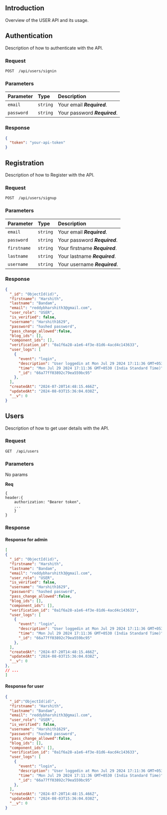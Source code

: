 
## Introduction

Overview of the USER API and its usage.

## Authentication

Description of how to authenticate with the API.

### Request

```http
POST  /api/users/signin
```

### Parameters

| Parameter | Type     | Description                |
| :-------- | :------- | :------------------------- |
| `email`| `string` | Your email  ***Required***. |
| `password`| `string` |  Your password ***Required***. |

### Response

```json
{
  "token": "your-api-token"
}
```

## Registration

Description of how to Register with the API.

### Request

```http
POST  /api/users/signup
```
### Parameters

| Parameter | Type     | Description                |
| :-------- | :------- | :------------------------- |
| `email`| `string` | Your email  ***Required***. |
| `password`| `string` |  Your password ***Required***. |
| `firstname`| `string` |  Your firstname ***Required***. |
| `lastname`| `string` |  Your lastname ***Required***. |
| `username`| `string` |  Your username ***Required***. |

### Response

```json
{
  "_id": "ObjectId(id)",
  "firstname": "Harshith",
  "lastname": "Bandam",
  "email": "reddybharshith3@gmail.com",
  "user_role": "USER",
  "is_verified": false, 
  "username": "Harshith1629",
  "password": "hashed password",
  "pass_change_allowed":false, 
  "blog_ids": [],
  "component_ids": [],
  "verification_id": "0a1f6a28-a1e6-4f3e-81d6-4acd4c143633",
  "user_logs": [
    {
      "event": "login",
      "description": "User loggedin at Mon Jul 29 2024 17:11:36 GMT+0530 (India Standard Time)",
      "time": "Mon Jul 29 2024 17:11:36 GMT+0530 (India Standard Time)",
      "_id": "66a77ff03892c79ea559bc95"
    },
  ],
  "createdAt": "2024-07-20T14:48:15.466Z",
  "updatedAt": "2024-08-03T15:36:04.038Z",
  "__v": 0
}
```

## Users

Description of how to get user details with the API.

### Request

```http
GET  /api/users
```
### Parameters

No params 

**Req**
```http
{
header:{
    authorization: "Bearer token",
    ...
    }
}
```


### Response
#### Response for admin
```json
[
{
  "_id": "ObjectId(id)",
  "firstname": "Harshith",
  "lastname": "Bandam",
  "email": "reddybharshith3@gmail.com",
  "user_role": "USER",
  "is_verified": false, 
  "username": "Harshith1629",
  "password": "hashed password",
  "pass_change_allowed":false, 
  "blog_ids": [],
  "component_ids": [],
  "verification_id": "0a1f6a28-a1e6-4f3e-81d6-4acd4c143633",
  "user_logs": [
    {
      "event": "login",
      "description": "User loggedin at Mon Jul 29 2024 17:11:36 GMT+0530 (India Standard Time)",
      "time": "Mon Jul 29 2024 17:11:36 GMT+0530 (India Standard Time)",
      "_id": "66a77ff03892c79ea559bc95"
    },
  ],
  "createdAt": "2024-07-20T14:48:15.466Z",
  "updatedAt": "2024-08-03T15:36:04.038Z",
  "__v": 0
},
// ...
]
```
#### Response for user

```json
{
  "_id":"ObjectId(id)",
  "firstname": "Harshith",
  "lastname": "Bandam",
  "email": "reddybharshith3@gmail.com",
  "user_role": "USER",
  "is_verified": false, 
  "username": "Harshith1629",
  "password": "hashed password",
  "pass_change_allowed":false, 
  "blog_ids": [],
  "component_ids": [],
  "verification_id": "0a1f6a28-a1e6-4f3e-81d6-4acd4c143633",
  "user_logs": [
    {
      "event": "login",
      "description": "User loggedin at Mon Jul 29 2024 17:11:36 GMT+0530 (India Standard Time)",
      "time": "Mon Jul 29 2024 17:11:36 GMT+0530 (India Standard Time)",
      "_id": "66a77ff03892c79ea559bc95"
    },
  ],
  "createdAt": "2024-07-20T14:48:15.466Z",
  "updatedAt": "2024-08-03T15:36:04.038Z",
  "__v": 0
}

```
